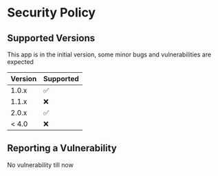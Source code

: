 # Security Policy

## Supported Versions
This app is in the initial version, some minor bugs and vulnerabilities are expected

| Version | Supported          |
| ------- | ------------------ |
| 1.0.x   | :white_check_mark: |
| 1.1.x   | :x:                |
| 2.0.x   | :white_check_mark: |
| < 4.0   | :x:                |

## Reporting a Vulnerability
No vulnerability till now
